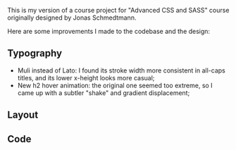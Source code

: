 This is my version of a course project for "Advanced CSS and SASS" course originally designed by Jonas Schmedtmann.

Here are some improvements I made to the codebase and the design:

## Typography

- Muli instead of Lato: I found its stroke width more consistent in all-caps titles, and its lower x-height looks more casual;
- New h2 hover animation: the original one seemed too extreme, so I came up with a subtler "shake" and gradient displacement;

## Layout

## Code
